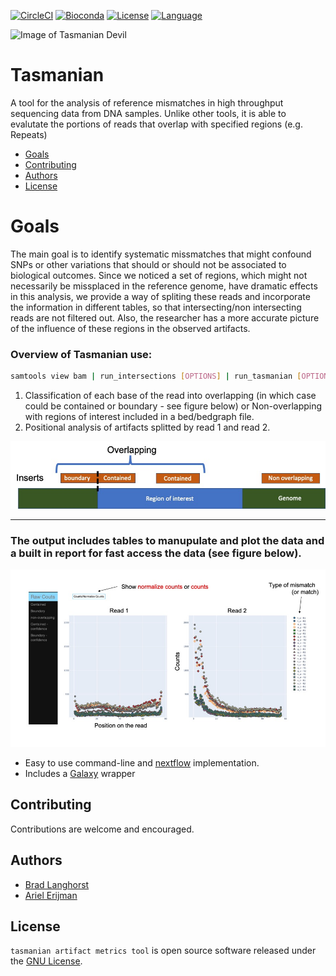 <!--[![Build Status](https://travis-ci.org/fulcrumgenomics/fgbio.svg?branch=master)](https://travis-ci.org/fulcrumgenomics/fgbio)-->
[![CircleCI](https://circleci.com/gh/nebiolabs/tasmanian/tree/master.svg?style=svg)](https://circleci.com/gh/nebiolabs/tasmanian/tree/master)
[![Bioconda](https://img.shields.io/conda/dn/bioconda/fgbio.svg?label=Bioconda)](http://bioconda.github.io/recipes/fgbio/README.html)
[![License](http://img.shields.io/badge/license-MIT-blue.svg)](https://github.com/nebiolabs/tasmanian/blob/master/LICENSE)
[![Language](https://img.shields.io/badge/Made%20with-Python-1f425f.svg)](https://www.python.org)

![Image of Tasmanian Devil](https://upload.wikimedia.org/wikipedia/commons/thumb/4/43/Sarcophilus_harrisii_taranna.jpg/512px-Sarcophilus_harrisii_taranna.jpg)

Tasmanian
====
    
A tool for the analysis of reference mismatches in high throughput sequencing data from DNA samples. Unlike other tools, it is able to evalutate the portions of reads that overlap with specified regions (e.g. Repeats)


<!---toc start-->
  * [Goals](#goals)
  * [Contributing](#contributing)
  * [Authors](#authors)
  * [License](#license)

<!---toc end-->

# Goals

The main goal is to identify systematic missmatches that might confound SNPs or other variations that should or should not be associated to biological outcomes. Since we noticed a set of regions, which might not necessarily be missplaced in the reference genome, have dramatic effects in this analysis, we provide a way of spliting these reads and incorporate the information in different tables, so that intersecting/non intersecting reads are not filtered out. Also, the researcher has a more accurate picture of the influence of these regions in the observed artifacts.

### Overview of Tasmanian use:

```bash
samtools view bam | run_intersections [OPTIONS] | run_tasmanian [OPTIONS]
```

1. Classification of each base of the read into overlapping (in which case could be contained or boundary - see figure below) or Non-overlapping with regions of interest included in a bed/bedgraph file.
2. Positional analysis of artifacts splitted by read 1 and read 2.

<img src="https://github.com/nebiolabs/tasmanian/blob/master/figures/intersections_tasmanian.jpg" alt="drawing" width="600"/>

---

### The output includes tables to manupulate and plot the data and a built in report for fast access the data (see figure below).

<img src="https://github.com/nebiolabs/tasmanian/blob/master/figures/snapshot_good.jpg" alt="drawing" width="800"/>
<!--![snapshot of results html file](./figures/snapshot.jpg =100x20)-->



* Easy to use command-line and [nextflow](https://www.nextflow.io/) implementation.
* Includes a [Galaxy](https://usegalaxy.org/) wrapper 


## Contributing

Contributions are welcome and encouraged.

## Authors

* [Brad Langhorst](https://github.com/bwlang)
* [Ariel Erijman](https://github.com/aerijman)

## License

`tasmanian artifact metrics tool` is open source software released under the [GNU License](https://github.com/nebiolabs/tasmanian/blob/master/LICENCE.txt).

